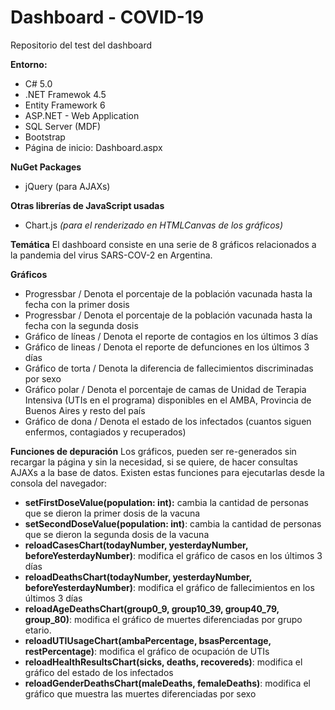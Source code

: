 # Dashboard - COVID-19

Repositorio del test del dashboard

**Entorno:**

 - C# 5.0
 - .NET Framewok 4.5
 - Entity Framework 6
 - ASP.NET - Web Application
 - SQL Server (MDF)
 - Bootstrap
 - Página de inicio: Dashboard.aspx

**NuGet Packages**
 - jQuery (para AJAXs)

**Otras librerías de JavaScript usadas**

 - Chart.js *(para el renderizado en HTMLCanvas de los gráficos)*

 

**Temática**
El dashboard consiste en una serie de 8 gráficos relacionados a la pandemia del virus SARS-COV-2 en Argentina.

**Gráficos**
 - Progressbar / Denota el  porcentaje de la población vacunada hasta la fecha con la primer dosis
 - Progressbar / Denota el porcentaje de la población vacunada hasta la fecha con la segunda dosis
 - Gráfico de líneas / Denota el reporte de contagios en los últimos 3 días
 - Gráfico de lineas / Denota el reporte de defunciones en los últimos 3 días
 - Gráfico de torta / Denota la diferencia de fallecimientos discriminadas por sexo
 - Gráfico polar / Denota el porcentaje de camas de Unidad de Terapia Intensiva (UTIs en el programa) disponibles en el AMBA, Provincia de Buenos Aires y resto del país
 - Gráfico de dona / Denota el estado de los infectados (cuantos siguen enfermos, contagiados y recuperados)
 
**Funciones de depuración**
Los gráficos, pueden ser re-generados sin recargar la página y sin la necesidad, si se quiere, de hacer consultas AJAXs a la base de datos. Existen estas funciones para ejecutarlas desde la consola del navegador:
 - **setFirstDoseValue(population: int):** cambia la cantidad de personas que se dieron la primer dosis de la vacuna
 - **setSecondDoseValue(population: int)**: cambia la cantidad de personas que se dieron la segunda dosis de la vacuna
 - **reloadCasesChart(todayNumber, yesterdayNumber, beforeYesterdayNumber)**: modifica el gráfico de casos en los últimos 3 días
 - **reloadDeathsChart(todayNumber, yesterdayNumber, beforeYesterdayNumber)**: modifica el gráfico de fallecimientos en los últimos 3 días
 - **reloadAgeDeathsChart(group0_9, group10_39, group40_79, group_80)**: modifica el gráfico de muertes diferenciadas por grupo etario.
 - **reloadUTIUsageChart(ambaPercentage, bsasPercentage, restPercentage)**: modifica el gráfico de ocupación de UTIs 
 - **reloadHealthResultsChart(sicks, deaths, recovereds)**: modifica el gráfico del estado de los infectados
 - **reloadGenderDeathsChart(maleDeaths, femaleDeaths)**: modifica el gráfico que muestra las muertes diferenciadas por sexo
 
 

 

 
